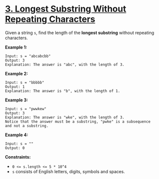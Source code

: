 # [3. Longest Substring Without Repeating Characters](https://leetcode.com/problems/longest-substring-without-repeating-characters/)

Given a string `s`, find the length of the **longest substring** without repeating characters.

**Example 1:**
```text
Input: s = "abcabcbb"
Output: 3
Explanation: The answer is "abc", with the length of 3.
```

**Example 2:**
```text
Input: s = "bbbbb"
Output: 1
Explanation: The answer is "b", with the length of 1.
```

**Example 3:**
```text
Input: s = "pwwkew"
Output: 3
Explanation: The answer is "wke", with the length of 3.
Notice that the answer must be a substring, "pwke" is a subsequence and not a substring.
```

**Example 4:**
```text
Input: s = ""
Output: 0
```

**Constraints:**
- `0 <= s.length <= 5 * 10^4`
- `s` consists of English letters, digits, symbols and spaces.